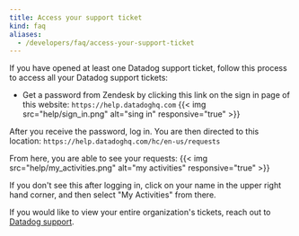 ```yaml
---
title: Access your support ticket
kind: faq
aliases:
  - /developers/faq/access-your-support-ticket
---
```


If you have opened at least one Datadog support ticket, follow this process to access all your Datadog support tickets:

* Get a password from Zendesk by clicking this link on the sign in page of this website: `https://help.datadoghq.com`
    {{< img src="help/sign_in.png" alt="sing in" responsive="true" >}}

After you receive the password, log in. You are then directed to this location: `https://help.datadoghq.com/hc/en-us/requests`

From here, you are able to see your requests:
    {{< img src="help/my_activities.png" alt="my activities" responsive="true" >}}

If you don't see this after logging in, click on your name in the upper right hand corner, and then select "My Activities" from there.

If you would like to view your entire organization's tickets, reach out to [Datadog support][1].

[1]: /help
